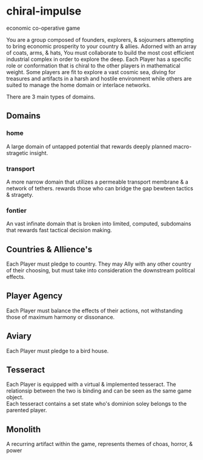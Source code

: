 # chiral-impulse
economic co-operative game

  You are a group composed of founders, explorers, & sojourners attempting to bring economic prosperity to your country & allies. Adorned with an array of coats, arms, & hats, You must collaborate to build the most cost efficient industrial complex in order to explore the deep. Each Player has a specific role or conformation that is chiral to the other players in mathematical weight. Some players are fit to explore a vast cosmic sea, diving for treasures and artifacts in a harsh and hostile environment while others are suited to manage the home domain or interlace networks. 

  There are 3 main types of domains.

## Domains
### home
  A large domain of untapped potential that rewards deeply planned macro-stragetic insight.
### transport
  A more narrow domain that utilizes a permeable transport membrane & a network of tethers. rewards those who can bridge the gap bewteen tactics & stragety. 
### fontier
 An vast infinate domain that is broken into limited, computed, subdomains that rewards fast tactical decision making. 

## Countries & Allience's
  Each Player must pledge to country. They may Ally with any other country of their choosing, but must take into consideration the downstream political effects. 

## Player Agency
  Each Player must balance the effects of their actions, not withstanding those of maximum harmony or dissonance. 

## Aviary
  Each Player must pledge to a bird house. 
  
## Tesseract
  Each Player is equipped with a virtual & implemented tesseract. The relationsip between the two is binding and can be seen as the same game object.  
  Each tesseract contains a set state who's dominion soley belongs to the parented player.

## Monolith 
  A recurring artifact within the game, represents themes of choas, horror, & power


